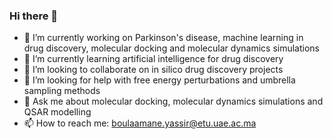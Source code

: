 ### Hi there 👋

- 🔭 I’m currently working on Parkinson's disease, machine learning in drug discovery, molecular docking and molecular dynamics simulations
- 🌱 I’m currently learning artificial intelligence for drug discovery
- 👯 I’m looking to collaborate on in silico drug discovery projects
- 🤔 I’m looking for help with free energy perturbations and umbrella sampling methods
- 💬 Ask me about molecular docking, molecular dynamics simulations and QSAR modelling
- 📫 How to reach me: boulaamane.yassir@etu.uae.ac.ma
